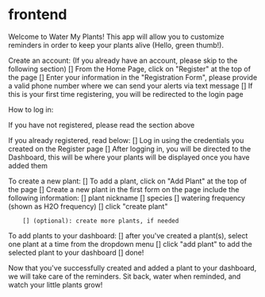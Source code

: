 # frontend

Welcome to Water My Plants! This app will allow you to customize reminders in order to keep your plants alive (Hello, green thumb!).

Create an account:
(If you already have an account, please skip to the following section)
    [] From the Home Page, click on "Register" at the top of the page
    [] Enter your information in the "Registration Form", please provide a valid phone number where we can send your alerts via text message
    [] If this is your first time registering, you will be redirected to the login page

How to log in:

 If you have not registered, please read the section above

 If you already registered, read below:
        [] Log in using the credentials you created on the Register page
        [] After logging in, you will be directed to the Dashboard, this will be where your plants will be displayed once you have added them

 To create a new plant:
        [] To add a plant, click on "Add Plant" at the top of the page
        [] Create a new plant in the first form on the page
        include the following information:
            [] plant nickname
            [] species
            [] watering frequency (shown as H2O frequency)
            [] click "create plant"

        [] (optional): create more plants, if needed

  To add plants to your dashboard:
        [] after you've created a plant(s), select one plant at a time from the dropdown menu
        [] click "add plant" to add the selected plant to your dashboard
        [] done!

Now that you've successfully created and added a plant to your dashboard, we will take care of the reminders.
Sit back, water when reminded, and watch your little plants grow!
